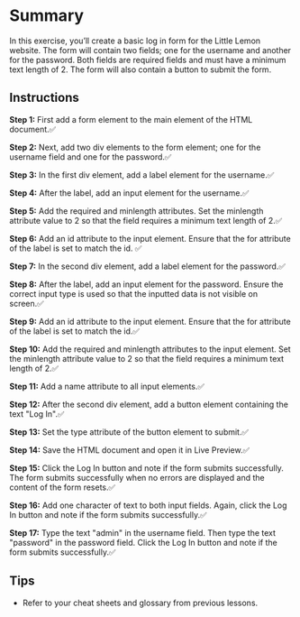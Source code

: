 # Summary

In this exercise, you’ll create a basic log in form for the Little Lemon website. The form will contain two fields; one for the username and another for the password. Both fields are required fields and must have a minimum text length of 2. The form will also contain a button to submit the form.

## Instructions

**Step 1:** First add a form element to the main element of the HTML document.✅

**Step 2:** Next, add two div elements to the form element; one for the username field and one for the password.✅

**Step 3:** In the first div element, add a label element for the username.✅

**Step 4:** After the label, add an input element for the username.✅

**Step 5:** Add the required and minlength attributes. Set the minlength attribute value to 2 so that the field requires a minimum text length of 2.✅

**Step 6:** Add an id attribute to the input element. Ensure that the for attribute of the label is set to match the id. ✅

**Step 7:** In the second div element, add a label element for the password.✅

**Step 8:** After the label, add an input element for the password. Ensure the correct input type is used so that the inputted data is not visible on screen.✅

**Step 9:** Add an id attribute to the input element. Ensure that the for attribute of the label is set to match the id.✅

**Step 10:** Add the required and minlength attributes to the input element. Set the minlength attribute value to 2 so that the field requires a minimum text length of 2.✅

**Step 11:** Add a name attribute to all input elements.✅

**Step 12:** After the second div element, add a button element containing the text "Log In".✅

**Step 13:** Set the type attribute of the button element to submit.✅

**Step 14:** Save the HTML document and open it in Live Preview.✅

**Step 15:** Click the Log In button and note if the form submits successfully. The form submits successfully when no errors are displayed and the content of the form resets.✅

**Step 16:** Add one character of text to both input fields. Again, click the Log In button and note if the form submits successfully.✅

**Step 17:** Type the text "admin" in the username field. Then type the text "password" in the password field. Click the Log In button and note if the form submits successfully.✅

## Tips

* Refer to your cheat sheets and glossary from previous lessons.

